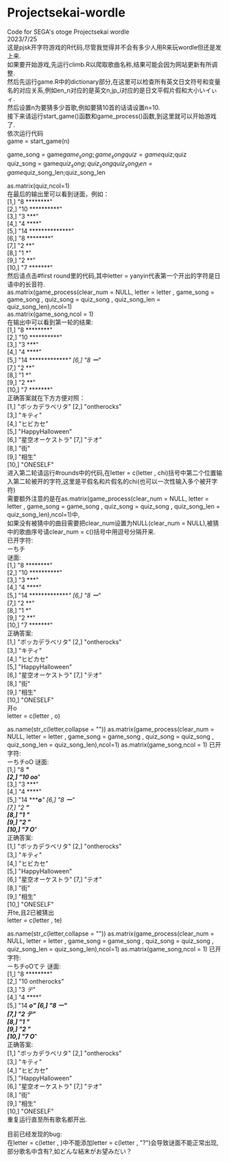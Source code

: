 # Projectsekai-wordle
Code for SEGA's otoge Projectsekai wordle  
2023/7/25  
这是pjsk开字符游戏的R代码,尽管我觉得并不会有多少人用R来玩wordle但还是发上来.  
如果要开始游戏,先运行climb.R以爬取歌曲名称,结果可能会因为网站更新有所调整.  
然后先运行game.R中的dictionary部分,在这里可以检查所有英文日文符号和变量名的对应关系,例如en_n对应的是英文n,jp_i对应的是日文平假片假和大小いイぃィ.  
然后设置n为要猜多少首歌,例如要猜10首的话请设置n=10.  
接下来请运行start_game()函数和game_process()函数,到这里就可以开始游戏了.  
依次运行代码  
game = start_game(n)  
  
game_song = game$game_song;game_song  
quiz = game$quiz;quiz  
quiz_song = game$quiz_song;quiz_song  
quiz_song_len = game$quiz_song_len;quiz_song_len  
  
as.matrix(quiz,ncol=1)  
在最后的输出里可以看到谜面，例如：  
 [1,] "8 ********"         
 [2,] "10 **********"      
 [3,] "3 ***"              
 [4,] "4 ****"             
 [5,] "14 **************"  
 [6,] "8 ********"       
 [7,] "2 **"             
 [8,] "1 *"              
 [9,] "2 **"             
[10,] "7 *******"        
然后请点击#first round里的代码,其中letter = yanyin代表第一个开出的字符是日语中的长音符.  
as.matrix(game_process(clear_num = NULL, letter = letter , game_song = game_song , quiz_song = quiz_song , quiz_song_len = quiz_song_len),ncol=1)  
as.matrix(game_song,ncol = 1)  
在输出中可以看到第一轮的结果:  
 [1,] "8 ********"       
 [2,] "10 **********"    
 [3,] "3 ***"            
 [4,] "4 ****"           
 [5,] "14 **************"
 [6,] "8 ***ー****"      
 [7,] "2 **"             
 [8,] "1 *"              
 [9,] "2 **"             
[10,] "7 *******"        
正确答案就在下方方便对照：  
 [1,] "ボッカデラベリタ"
 [2,] "ontherocks"      
 [3,] "キティ"          
 [4,] "ヒビカセ"        
 [5,] "HappyHalloween"  
 [6,] "星空オーケストラ"
 [7,] "テオ"            
 [8,] "街"              
 [9,] "相生"            
[10,] "ONESELF"       
进入第二轮请运行#rounds中的代码,在letter = c(letter , chi)括号中第二个位置输入第二轮被开的字符,这里是平假名和片假名的chi(也可以一次性输入多个被开字符)  
需要额外注意的是在as.matrix(game_process(clear_num = NULL, letter = letter , game_song = game_song , quiz_song = quiz_song , quiz_song_len = quiz_song_len),ncol=1)中,  
如果没有被猜中的曲目需要把clear_num设置为NULL(clear_num = NULL),被猜中的歌曲序号请clear_num = c()括号中用逗号分隔开来.  
已开字符:  
ーちチ  
谜面:  
 [1,] "8 ********"       
 [2,] "10 **********"    
 [3,] "3 ***"            
 [4,] "4 ****"           
 [5,] "14 **************"
 [6,] "8 ***ー****"      
 [7,] "2 **"             
 [8,] "1 *"              
 [9,] "2 **"             
[10,] "7 *******"         
正确答案:  
 [1,] "ボッカデラベリタ"
 [2,] "ontherocks"      
 [3,] "キティ"          
 [4,] "ヒビカセ"        
 [5,] "HappyHalloween"  
 [6,] "星空オーケストラ"
 [7,] "テオ"            
 [8,] "街"              
 [9,] "相生"            
[10,] "ONESELF"       
开o  
letter = c(letter , o)

as.name(str_c(letter,collapse = ""))
as.matrix(game_process(clear_num = NULL, letter = letter , game_song = game_song , quiz_song = quiz_song , quiz_song_len = quiz_song_len),ncol=1)
as.matrix(game_song,ncol = 1)
已开字符:  
ーちチoO
谜面:  
 [1,] "8 ********"       
 [2,] "10 o*****o***"    
 [3,] "3 ***"            
 [4,] "4 ****"           
 [5,] "14 *********o****"
 [6,] "8 ***ー****"      
 [7,] "2 **"             
 [8,] "1 *"              
 [9,] "2 **"             
[10,] "7 O******"     
正确答案:  
 [1,] "ボッカデラベリタ"
 [2,] "ontherocks"      
 [3,] "キティ"          
 [4,] "ヒビカセ"        
 [5,] "HappyHalloween"  
 [6,] "星空オーケストラ"
 [7,] "テオ"            
 [8,] "街"              
 [9,] "相生"            
[10,] "ONESELF"      
开te,且2已被猜出  
letter = c(letter , te)

as.name(str_c(letter,collapse = ""))
as.matrix(game_process(clear_num = NULL, letter = letter , game_song = game_song , quiz_song = quiz_song , quiz_song_len = quiz_song_len),ncol=1)
as.matrix(game_song,ncol = 1)
已开字符:  
ーちチoOてテ
谜面:  
 [1,] "8 ********"       
 [2,] "10 ontherocks"    
 [3,] "3 *テ*"           
 [4,] "4 ****"           
 [5,] "14 *********o****"
 [6,] "8 ***ー****"      
 [7,] "2 テ*"            
 [8,] "1 *"              
 [9,] "2 **"             
[10,] "7 O******"    
正确答案:  
 [1,] "ボッカデラベリタ"
 [2,] "ontherocks"      
 [3,] "キティ"          
 [4,] "ヒビカセ"        
 [5,] "HappyHalloween"  
 [6,] "星空オーケストラ"
 [7,] "テオ"            
 [8,] "街"              
 [9,] "相生"            
[10,] "ONESELF"       
重复运行直至所有歌名都开出.  
  
  
目前已经发现的bug:  
在letter = c(letter , )中不能添加letter = c(letter , "?")会导致谜面不能正常出现,部分歌名中含有?,如どんな結末がお望みだい？  
